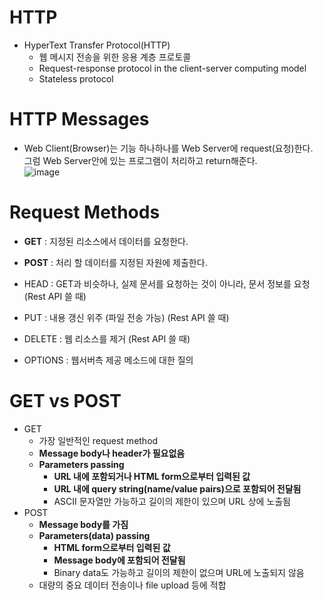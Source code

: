 # HTTP
- HyperText Transfer Protocol(HTTP)  
  - 웹 메시지 전송을 위한 응용 계층 프로토콜  
  - Request-response protocol in the client-server computing model  
  - Stateless protocol  

# HTTP Messages
- Web Client(Browser)는 기능 하나하나를 Web Server에 request(요청)한다.  
  그럼 Web Server안에 있는 프로그램이 처리하고 return해준다.  
  ![image](https://user-images.githubusercontent.com/50271884/70384594-2c8ddb00-19c4-11ea-85a8-48f755fd1739.png)
  
# Request Methods
- **GET** : 지정된 리소스에서 데이터를 요청한다.
- **POST** : 처리 할 데이터를 지정된 자원에 제출한다.

- HEAD : GET과 비슷하나, 실제 문서를 요청하는 것이 아니라, 문서 정보를 요청 (Rest API 쓸 때)
- PUT : 내용 갱신 위주 (파일 전송 가능)  (Rest API 쓸 때)  
- DELETE : 웹 리소스를 제거 (Rest API 쓸 때)
- OPTIONS : 웹서버측 제공 메소드에 대한 질의

# GET vs POST
- GET
  - 가장 일반적인 request method
  - **Message body나 header가 필요없음**
  - **Parameters passing**
    - **URL 내에 포함되거나 HTML form으로부터 입력된 값**
    - **URL 내에 query string(name/value pairs)으로 포함되어 전달됨**
    - ASCII 문자열만 가능하고 길이의 제한이 있으며 URL 상에 노출됨
- POST
  - **Message body를 가짐**
  - **Parameters(data) passing**
    - **HTML form으로부터 입력된 값**
    - **Message body에 포함되어 전달됨**
    - Binary data도 가능하고 길이의 제한이 없으며 URL에 노출되지 않음
  - 대량의 중요 데이터 전송이나 file upload 등에 적합
